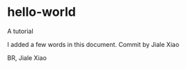 # hello-world
A tutorial

I added a few words in this document.
Commit by Jiale Xiao

BR,
Jiale Xiao
